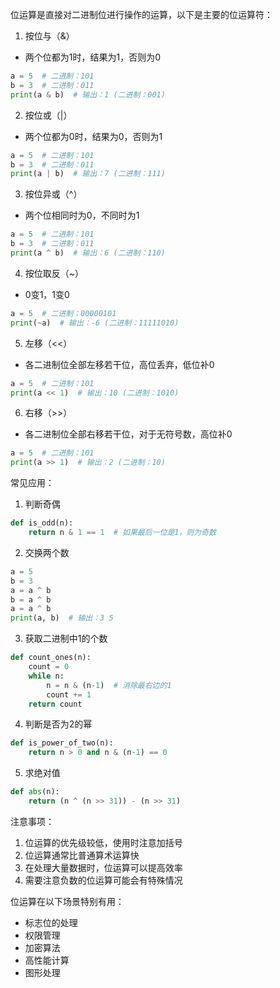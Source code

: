 位运算是直接对二进制位进行操作的运算，以下是主要的位运算符：

1. 按位与（&）
- 两个位都为1时，结果为1，否则为0
```python
a = 5  # 二进制：101
b = 3  # 二进制：011
print(a & b)  # 输出：1 (二进制：001)
```

2. 按位或（|）
- 两个位都为0时，结果为0，否则为1
```python
a = 5  # 二进制：101
b = 3  # 二进制：011
print(a | b)  # 输出：7 (二进制：111)
```

3. 按位异或（^）
- 两个位相同时为0，不同时为1
```python
a = 5  # 二进制：101
b = 3  # 二进制：011
print(a ^ b)  # 输出：6 (二进制：110)
```

4. 按位取反（~）
- 0变1，1变0
```python
a = 5  # 二进制：00000101
print(~a)  # 输出：-6 (二进制：11111010)
```

5. 左移（<<）
- 各二进制位全部左移若干位，高位丢弃，低位补0
```python
a = 5  # 二进制：101
print(a << 1)  # 输出：10 (二进制：1010)
```

6. 右移（>>）
- 各二进制位全部右移若干位，对于无符号数，高位补0
```python
a = 5  # 二进制：101
print(a >> 1)  # 输出：2 (二进制：10)
```

常见应用：

1. 判断奇偶
```python
def is_odd(n):
    return n & 1 == 1  # 如果最后一位是1，则为奇数
```

2. 交换两个数
```python
a = 5
b = 3
a = a ^ b
b = a ^ b
a = a ^ b
print(a, b)  # 输出：3 5
```

3. 获取二进制中1的个数
```python
def count_ones(n):
    count = 0
    while n:
        n = n & (n-1)  # 消除最右边的1
        count += 1
    return count
```

4. 判断是否为2的幂
```python
def is_power_of_two(n):
    return n > 0 and n & (n-1) == 0
```

5. 求绝对值
```python
def abs(n):
    return (n ^ (n >> 31)) - (n >> 31)
```

注意事项：
1. 位运算的优先级较低，使用时注意加括号
2. 位运算通常比普通算术运算快
3. 在处理大量数据时，位运算可以提高效率
4. 需要注意负数的位运算可能会有特殊情况

位运算在以下场景特别有用：
- 标志位的处理
- 权限管理
- 加密算法
- 高性能计算
- 图形处理